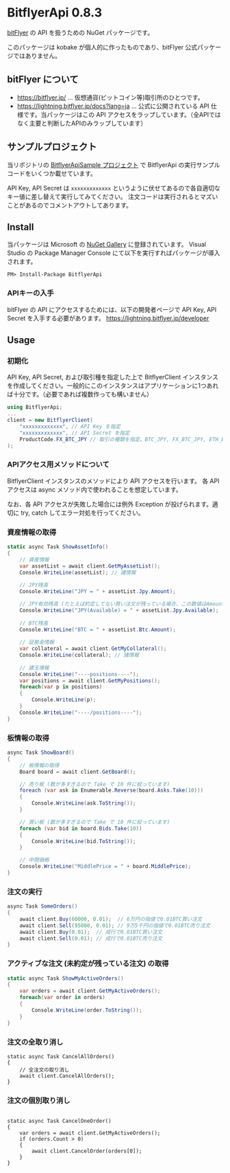 # BitflyerApi 0.8.3
[bitFlyer](https://bitflyer.jp/) の API を扱うための NuGet パッケージです。

このパッケージは kobake が個人的に作ったものであり、bitFlyer 公式パッケージではありません。

## bitFlyer について
- https://bitflyer.jp/ … 仮想通貨(ビットコイン等)取引所のひとつです。
- https://lightning.bitflyer.jp/docs?lang=ja … 公式に公開されている API 仕様です。当パッケージはこの API アクセスをラップしています。（全APIではなく主要と判断したAPIのみラップしています）

## サンプルプロジェクト
当リポジトリの [BitflyerApiSample プロジェクト](https://github.com/kobake/BitflyerApi/blob/master/BitflyerApiSample/Program.cs) で BitflyerApi の実行サンプルコードをいくつか載せています。

API Key, API Secret は ```xxxxxxxxxxxxx``` というように伏せてあるので各自適切なキー値に差し替えて実行してみてください。
注文コードは実行されるとマズいことがあるのでコメントアウトしてあります。

## Install
当パッケージは Microsoft の [NuGet Gallery](https://www.nuget.org/packages/BitflyerApi) に登録されています。
Visual Studio の Package Manager Console にて以下を実行すればパッケージが導入されます。
```
PM> Install-Package BitflyerApi
```
### APIキーの入手
bitFlyer の API にアクセスするためには、以下の開発者ページで API Key, API Secret を入手する必要があります。
https://lightning.bitflyer.jp/developer

## Usage
### 初期化
API Key, API Secret, および取引種を指定した上で BitflyerClient インスタンスを作成してください。一般的にこのインスタンスはアプリケーションに1つあれば十分です。（必要であれば複数作っても構いません）
```cs
using BitflyerApi;
...
client = new BitflyerClient(
    "xxxxxxxxxxxxx", // API Key を指定
    "xxxxxxxxxxxxx", // API Secret を指定
    ProductCode.FX_BTC_JPY // 取引の種類を指定。BTC_JPY, FX_BTC_JPY, ETH_BTC のいずれか。
);
```

### APIアクセス用メソッドについて
BitflyerClient インスタンスのメソッドにより API アクセスを行います。
各 API アクセスは async メソッド内で使われることを想定しています。

なお、各 API アクセスが失敗した場合には例外 Exception が投げられます。適切に try, catch してエラー対処を行ってください。

### 資産情報の取得
```cs
static async Task ShowAssetInfo()
{    
    // 資産情報
    var assetList = await client.GetMyAssetList();
    Console.WriteLine(assetList); // 諸情報
    
    // JPY残高
    Console.WriteLine("JPY = " + assetList.Jpy.Amount);

    // JPY有効残高 (たとえば約定してない買い注文が残っている場合、この数値はAmountより小さくなる)
    Console.WriteLine("JPY(Available) = " + assetList.Jpy.Available); 
    
    // BTC残高
    Console.WriteLine("BTC = " + assetList.Btc.Amount);
    
    // 証拠金情報
    var collateral = await client.GetMyCollateral();
    Console.WriteLine(collateral); // 諸情報
    
    // 建玉情報
    Console.WriteLine("----positions----");
    var positions = await client.GetMyPositions();
    foreach(var p in positions)
    {
        Console.WriteLine(p);
    }
    Console.WriteLine("----/positions----");
}
```

### 板情報の取得
```cs
async Task ShowBoard()
{
    // 板情報の取得
    Board board = await client.GetBoard();

    // 売り板 (数が多すぎるので Take で 10 件に絞っています)
    foreach (var ask in Enumerable.Reverse(board.Asks.Take(10)))
    {
        Console.WriteLine(ask.ToString());
    }

    // 買い板 (数が多すぎるので Take で 10 件に絞っています)
    foreach (var bid in board.Bids.Take(10))
    {
        Console.WriteLine(bid.ToString());
    }

    // 中間価格
    Console.WriteLine("MiddlePrice = " + board.MiddlePrice);
}
```

### 注文の実行
```cs
async Task SomeOrders()
{
    await client.Buy(60000, 0.01);  // 6万円の指値で0.01BTC買い注文
    await client.Sell(95000, 0.01); // 9万5千円の指値で0.01BTC売り注文
    await client.Buy(0.01);  // 成行で0.01BTC買い注文
    await client.Sell(0.01); // 成行で0.01BTC売り注文
}
```

### アクティブな注文 (未約定が残っている注文) の取得
```cs
static async Task ShowMyActiveOrders()
{
    var orders = await client.GetMyActiveOrders();
    foreach(var order in orders)
    {
        Console.WriteLine(order.ToString());
    }
}
```

### 注文の全取り消し
```
static async Task CancelAllOrders()
{
    // 全注文の取り消し
    await client.CancelAllOrders();
}
```

### 注文の個別取り消し
```

static async Task CancelOneOrder()
{
    var orders = await client.GetMyActiveOrders();
    if (orders.Count > 0)
    {
        await client.CancelOrder(orders[0]);
    }
}

```

